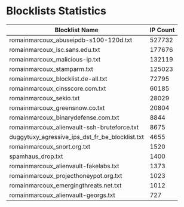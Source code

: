 # Blocklists Statistics
| Blocklist Name | IP Count |
|----|----|
| romainmarcoux_abuseipdb-s100-120d.txt | 527732 |
| romainmarcoux_isc.sans.edu.txt | 177676 |
| romainmarcoux_malicious-ip.txt | 132119 |
| romainmarcoux_stamparm.txt | 125023 |
| romainmarcoux_blocklist.de-all.txt | 72795 |
| romainmarcoux_cinsscore.com.txt | 60185 |
| romainmarcoux_sekio.txt | 28029 |
| romainmarcoux_greensnow.co.txt | 20804 |
| romainmarcoux_binarydefense.com.txt | 8844 |
| romainmarcoux_alienvault-ssh-bruteforce.txt | 8675 |
| duggytuxy_agressive_ips_dst_fr_be_blocklist.txt | 4655 |
| romainmarcoux_snort.org.txt | 1520 |
| spamhaus_drop.txt | 1400 |
| romainmarcoux_alienvault-fakelabs.txt | 1373 |
| romainmarcoux_projecthoneypot.org.txt | 1023 |
| romainmarcoux_emergingthreats.net.txt | 1012 |
| romainmarcoux_alienvault-georgs.txt | 727 |
